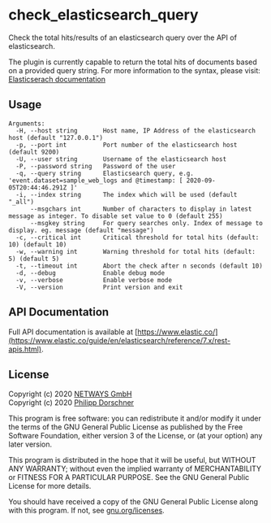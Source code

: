 check_elasticsearch_query
=========================

Check the total hits/results of an elasticsearch query over the API of elasticsearch.

The plugin is currently capable to return the total hits of documents based on a provided query string.
For more information to the syntax, please visit: [Elasticserach documentation](https://www.elastic.co/guide/en/elasticsearch/reference/current/query-dsl-query-string-query.html)

## Usage

```
Arguments:
  -H, --host string       Host name, IP Address of the elasticsearch host (default "127.0.0.1")
  -p, --port int          Port number of the elasticsearch host (default 9200)
  -U, --user string       Username of the elasticsearch host
  -P, --password string   Password of the user
  -q, --query string      Elasticsearch query, e.g. 'event.dataset=sample_web_logs and @timestamp: [ 2020-09-05T20:44:46.291Z ]'
  -i, --index string      The index which will be used (default "_all")
      --msgchars int      Number of characters to display in latest message as integer. To disable set value to 0 (default 255)
      --msgkey string     For query searches only. Index of message to display. eg. message (default "message")
  -c, --critical int      Critical threshold for total hits (default: 10) (default 10)
  -w, --warning int       Warning threshold for total hits (default: 5) (default 5)
  -t, --timeout int       Abort the check after n seconds (default 10)
  -d, --debug             Enable debug mode
  -v, --verbose           Enable verbose mode
  -V, --version           Print version and exit
```

## API Documentation

Full API documentation is available at [https://www.elastic.co/](https://www.elastic.co/guide/en/elasticsearch/reference/7.x/rest-apis.html).

## License

Copyright (c) 2020 [NETWAYS GmbH](mailto:info@netways.de) \
Copyright (c) 2020 [Philipp Dorschner](mailto:philipp.dorschner@netways.de)

This program is free software: you can redistribute it and/or modify
it under the terms of the GNU General Public License as published by
the Free Software Foundation, either version 3 of the License, or
(at your option) any later version.

This program is distributed in the hope that it will be useful,
but WITHOUT ANY WARRANTY; without even the implied warranty of
MERCHANTABILITY or FITNESS FOR A PARTICULAR PURPOSE.  See the
GNU General Public License for more details.

You should have received a copy of the GNU General Public License
along with this program.  If not, see [gnu.org/licenses](https://www.gnu.org/licenses/).

